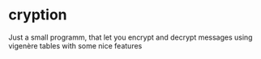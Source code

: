 # cryption
Just a small programm, that let you encrypt and decrypt messages using vigenère tables with some nice features
